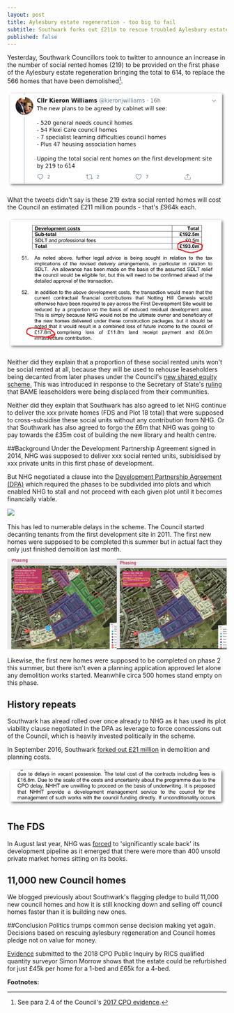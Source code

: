 ```yaml
---
layout: post
title: Aylesbury estate regeneration - too big to fail
subtitle: Southwark forks out £211m to rescue troubled Aylesbury estate regeneration
published: false
---
```

Yesterday, Southwark Councillors took to twitter to announce an increase in the number of social rented homes (219) to be provided on the first phase of the Aylesbury estate regeneration bringing the total to 614, to replace the 566 homes that have been demolished[^1]. 

![](/img/kierontweet.png)

What the tweets didn't say is these 219 extra social rented homes will cost the Council an estimated £211 million pounds - that's £964k each.

![](/img/combinedtotal.png)

Neither did they explain that a proportion of these social rented units won't be social rented at all, because they will be used to rehouse leaseholders being decanted from later phases under the Council's [new shared equity scheme.](http://moderngov.southwarksites.com/documents/s74901/Report%20Amending%20the%20shared%20equity%20rehousing%20policy%20for%20qualifying%20homeowners%20affected%20by%20regenerati.pdf) This was introduced in response to the Secretary of State's [ruling](https://www.theguardian.com/society/2016/sep/16/government-blocks-controversial-plan-to-force-out-housing-estate-residents) that BAME leaseholders were being displaced from their communities.

Neither did they explain that Southwark has also agreed to let NHG continue to deliver the xxx private homes (FDS and Plot 18 total) that were supposed to cross-subsidise these social units without any contribution from NHG. Or that Southwark has also agreed to forgo the £6m that NHG was going to pay towards the £35m cost of building the new library and health centre.    


##Background
Under the Development Partnership Agreement signed in 2014, NHG was supposed to deliver xxx social rented units, subisidised by xxx private units in this first phase of development.

But NHG negotiated a clause into the [Development Partnership Agreement (DPA)](/img/aylesburyDPA.pdf) which required the phases to be subdivided into plots and which enabled NHG to stall and not proceed with each given plot until it becomes financially viable. 

![](/images/pvc.png)

This has led to numerable delays in the scheme. The Council started decanting tenants from the first development site in 2011. The first new homes were supposed to be completed this summer but in actual fact they only just finished demolition last month.

![](/img/phasingaylesburynow.png)

Likewise, the first new homes were supposed to be completed on phase 2 this summer, but there isn't even a planning application approved let alone any demolition works started. Meanwhile circa 500 homes stand empty on this phase. 

## History repeats
Southwark has alread rolled over once already to NHG as it has used its plot viability clause negotiated in the DPA as leverage to force concessions out of the Council, which is heavily invested politically in the scheme.

In September 2016, Southwark [forked out £21 million](http://moderngov.southwark.gov.uk/documents/s63817/Report.Aylesbury%20Regeneration%20Delivery.pdf) in demolition and planning costs.

![](/img/nhttproceed.png)

## The FDS 
In August last year, NHG was [forced](https://www.insidehousing.co.uk/news/news/notting-hill-genesis-scales-back-development-plans-amid-changing-market-conditions-62506) to 'significantly scale back' its development pipeline as it emerged that there were more than 400 unsold private market homes sitting on its books.

## 11,000 new Council homes
We blogged previously about Southwark's flagging pledge to build 11,000 new council homes and how it is still knocking down and selling off council homes faster than it is building new ones.

##Conclusion
Politics trumps common sense decision making yet again. Decisions based on rescuing aylesbury regeneration and Council homes pledge not on value for money.

[Evidence](http://35percent.org/ouraylesbury/cpo/#simon-morrow-sm) submitted to the 2018 CPO Public Inquiry by RICS qualified quantity surveyor Simon Morrow shows that the estate could be refurbished for just £45k per home for a 1-bed and £65k for a 4-bed.

__Footnotes:__
[^1]: See para 2.4 of the Council's [2017 CPO evidence](http://35percent.org/ouraylesbury/cpo/southwarkstatementofcaseNOV2017.pdf).

